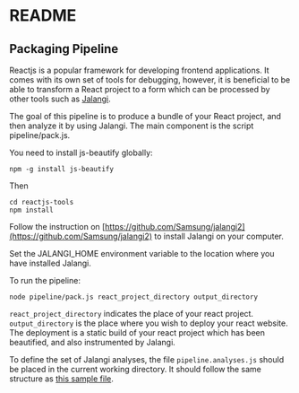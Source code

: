 README
======

## Packaging Pipeline
Reactjs is a popular framework for developing frontend applications. It comes with its own set of tools for debugging, however, it is beneficial to be able to transform a React project to a form which can be processed by other tools such as [Jalangi](https://github.com/Samsung/jalangi2 "Jalangi2 on Github").

The goal of this pipeline is to produce a bundle of your React project, and then analyze it by using Jalangi. The main component is the script pipeline/pack.js.

You need to install js-beautify globally: <br />
```
npm -g install js-beautify
```

Then

```
cd reactjs-tools
npm install
```

Follow the instruction on [https://github.com/Samsung/jalangi2](https://github.com/Samsung/jalangi2) to install Jalangi on your computer.

Set the JALANGI_HOME environment variable to the location where you have installed Jalangi.

To run the pipeline: <br />
```
node pipeline/pack.js react_project_directory output_directory
```

`react_project_directory` indicates the place of your react project. `output_directory` is the place where you wish to deploy your react website. The deployment is a static build of your react project which has been beautified, and also instrumented by Jalangi.

To define the set of Jalangi analyses, the file `pipeline.analyses.js` should be placed in the current working directory. It should follow the same structure as [this sample file](https://github.com/hamid2c/reactjs-tools/blob/master/pipeline.analyses.js).


